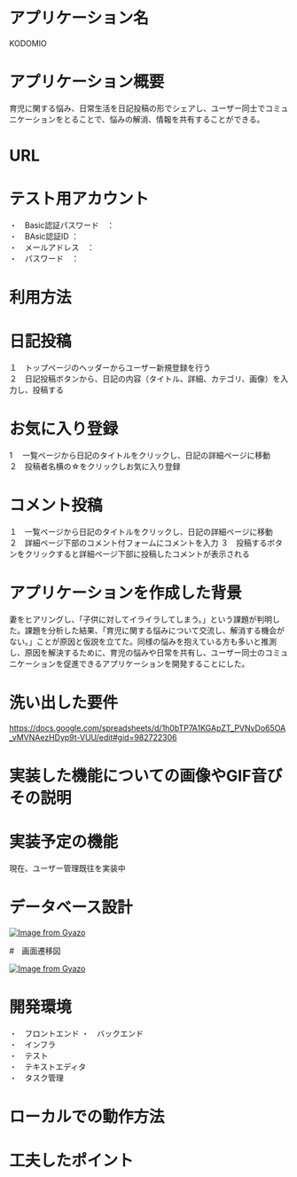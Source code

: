 # アプリケーション名

KODOMIO

# アプリケーション概要
育児に関する悩み、日常生活を日記投稿の形でシェアし、ユーザー同士でコミュニケーションをとることで、悩みの解消、情報を共有することができる。

# URL

# テスト用アカウント
・　Basic認証パスワード　：<br>
・　BAsic認証ID ：<br>
・　メールアドレス　：<br>
・　パスワード　：<br>

# 利用方法

# 日記投稿
１　トップページのヘッダーからユーザー新規登録を行う<br>
２　日記投稿ボタンから、日記の内容（タイトル、詳細、カテゴリ、画像）を入力し、投稿する<br>

# お気に入り登録
1 　一覧ページから日記のタイトルをクリックし、日記の詳細ページに移動<br>
２　投稿者名横の☆をクリックしお気に入り登録<br>

# コメント投稿
１　一覧ページから日記のタイトルをクリックし、日記の詳細ページに移動<br>
２　詳細ページ下部のコメント付フォームにコメントを入力
３　投稿するボタンをクリックすると詳細ページ下部に投稿したコメントが表示される

# アプリケーションを作成した背景
妻をヒアリングし、「子供に対してイライラしてしまう。」という課題が判明した。課題を分析した結果、「育児に関する悩みについて交流し、解消する機会がない。」ことが原因と仮説を立てた。同様の悩みを抱えている方も多いと推測し、原因を解決するために、育児の悩みや日常を共有し、ユーザー同士のコミュニケーションを促進できるアプリケーションを開発することにした。

# 洗い出した要件

https://docs.google.com/spreadsheets/d/1h0bTP7A1KGApZT_PVNvDo65OA_vMVNAezHDyp9t-VUU/edit#gid=982722306

#  実装した機能についての画像やGIF音びその説明


# 実装予定の機能
現在、ユーザー管理既往を実装中

# データベース設計
[![Image from Gyazo](https://i.gyazo.com/8be5f3e294dd971b517a2987fe18409e.png)](https://gyazo.com/8be5f3e294dd971b517a2987fe18409e)

#　画面遷移図

[![Image from Gyazo](https://i.gyazo.com/7f25e25db1128240c19410e70d578096.png)](https://gyazo.com/7f25e25db1128240c19410e70d578096)



# 開発環境
・　フロントエンド<bt>
・　バックエンド<br>
・　インフラ<br>
・　テスト<br>
・　テキストエディタ<br>
・　タスク管理<br>

# ローカルでの動作方法

# 工夫したポイント


